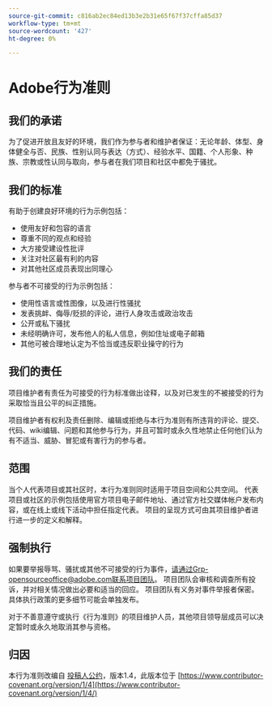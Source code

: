 ```yaml
---
source-git-commit: c816ab2ec84ed13b3e2b31e65f67f37cffa85d37
workflow-type: tm+mt
source-wordcount: '427'
ht-degree: 0%

---
```

# Adobe行为准则

## 我们的承诺

为了促进开放且友好的环境，我们作为参与者和维护者保证：无论年龄、体型、身体健全与否、民族、性别认同与表达（方式）、经验水平、国籍、个人形象、种族、宗教或性认同与取向，参与者在我们项目和社区中都免于骚扰。

## 我们的标准

有助于创建良好环境的行为示例包括：

* 使用友好和包容的语言
* 尊重不同的观点和经验
* 大方接受建设性批评
* 关注对社区最有利的内容
* 对其他社区成员表现出同理心

参与者不可接受的行为示例包括：

* 使用性语言或性图像，以及进行性骚扰
* 发表挑衅、侮辱/贬损的评论，进行人身攻击或政治攻击
* 公开或私下骚扰
* 未经明确许可，发布他人的私人信息，例如住址或电子邮箱
* 其他可被合理地认定为不恰当或违反职业操守的行为

## 我们的责任

项目维护者有责任为可接受的行为标准做出诠释，以及对已发生的不被接受的行为采取恰当且公平的纠正措施。

项目维护者有权利及责任删除、编辑或拒绝与本行为准则有所违背的评论、提交、代码、wiki编辑、问题和其他参与行为，并且可暂时或永久性地禁止任何他们认为有不适当、威胁、冒犯或有害行为的参与者。

## 范围

当个人代表项目或其社区时，本行为准则同时适用于项目空间和公共空间。 代表项目或社区的示例包括使用官方项目电子邮件地址、通过官方社交媒体帐户发布内容，或在线上或线下活动中担任指定代表。 项目的呈现方式可由其项目维护者进行进一步的定义和解释。

## 强制执行

如果要举报辱骂、骚扰或其他不可接受的行为事件，请通过Grp-opensourceoffice@adobe.com联系项目团队。 项目团队会审核和调查所有投诉，并对相关情况做出必要和适当的回应。 项目团队有义务对事件举报者保密。
具体执行政策的更多细节可能会单独发布。

对于不善意遵守或执行《行为准则》的项目维护人员，其他项目领导层成员可以决定暂时或永久地取消其参与资格。

## 归因

本行为准则改编自 [投稿人公约](https://www.contributor-covenant.org/)，版本1.4，此版本位于 [https://www.contributor-covenant.org/version/1/4](https://www.contributor-covenant.org/version/1/4/)
